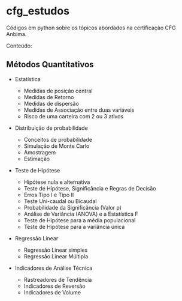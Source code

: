 # cfg_estudos
Códigos em python sobre os tópicos abordados na certificação CFG Anbima.

Conteúdo:
## Métodos Quantitativos
- Estatística
  - Medidas de posição central
  - Medidas de Retorno
  - Medidas de dispersão
  - Medidas de Associação entre duas variáveis
  - Risco de uma carteira com 2 ou 3 ativos

- Distribuição de probabilidade
  - Conceitos de probabilidade
  - Simulação de Monte Carlo
  - Amostragem
  - Estimação

- Teste de Hipótese
  - Hipótese nula e alternativa
  - Teste de Hipótese, Significância e Regras de Decisão
  - Erros Tipo I e Tipo II
  - Teste Uni-caudal ou Bicaudal
  - Probabilidade  da Significância (Valor p)
  - Análise de Variância (ANOVA) e a Estatística F
  -  Teste de Hipótese para a média populacional
  - Teste de Hipótese para a variância única

- Regressão Linear
  - Regressão Linear simples
  - Regressão Linear Múltipla

- Indicadores de Análise Técnica
  - Rastreadores de Tendência
  - Indicadores de Reversão
  - Indicadores de Volume
